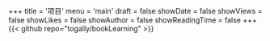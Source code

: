 +++
title = '项目'
menu = 'main'
draft = false
showDate = false
showViews = false
showLikes = false
showAuthor = false
showReadingTime = false
+++
{{< github repo="togally/bookLearning" >}}
